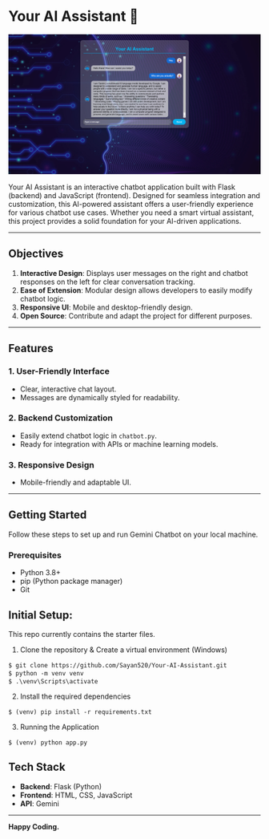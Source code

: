 # Your AI Assistant 🤖

![Chatbot Screenshot](Chatbot.jpg)

Your AI Assistant is an interactive chatbot application built with Flask (backend) and JavaScript (frontend). Designed for seamless integration and customization, this AI-powered assistant offers a user-friendly experience for various chatbot use cases. Whether you need a smart virtual assistant, this project provides a solid foundation for your AI-driven applications.

---

## Objectives

1. **Interactive Design**: Displays user messages on the right and chatbot responses on the left for clear conversation tracking.
2. **Ease of Extension**: Modular design allows developers to easily modify chatbot logic.
3. **Responsive UI**: Mobile and desktop-friendly design.
4. **Open Source**: Contribute and adapt the project for different purposes.

---

## Features

### 1. User-Friendly Interface
- Clear, interactive chat layout.
- Messages are dynamically styled for readability.

### 2. Backend Customization
- Easily extend chatbot logic in `chatbot.py`.
- Ready for integration with APIs or machine learning models.

### 3. Responsive Design
- Mobile-friendly and adaptable UI.

---

## Getting Started

Follow these steps to set up and run Gemini Chatbot on your local machine.

### Prerequisites

- Python 3.8+
- pip (Python package manager)
- Git

## Initial Setup:

This repo currently contains the starter files.

1. Clone the repository & Create a virtual environment (Windows)
```
$ git clone https://github.com/Sayan520/Your-AI-Assistant.git
$ python -m venv venv
$ .\venv\Scripts\activate
```
2. Install the required dependencies
```
$ (venv) pip install -r requirements.txt
```
3. Running the Application
```
$ (venv) python app.py
```

## Tech Stack

- **Backend**: Flask (Python)
- **Frontend**: HTML, CSS, JavaScript
- **API**: Gemini
---

**Happy Coding.**



